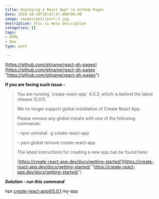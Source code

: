 ```yaml
---
title: Deploying a React App* to GitHub Pages
date: 2019-10-29T10:07:47.000+06:00
image: images/post/post-2.jpg
description: this is meta description
categories: []
tags:
- HTML
- New
type: post

---
```

[https://github.com/gitname/react-gh-pages](https://github.com/gitname/react-gh-pages "https://github.com/gitname/react-gh-pages")  
  
**If you are facing such issue -** 

> You are running \`create-react-app\` 4.0.3, which is behind the latest release (5.0.1).
>
> We no longer support global installation of Create React App.
>
> Please remove any global installs with one of the following commands:
>
> \- npm uninstall -g create-react-app
>
> \- yarn global remove create-react-app
>
> The latest instructions for creating a new app can be found here:
>
> [https://create-react-app.dev/docs/getting-started/](https://create-react-app.dev/docs/getting-started/ "https://create-react-app.dev/docs/getting-started/")

  
  
**_Solution - run this command_**   
  
npx create-react-app@5.0.1 my-app